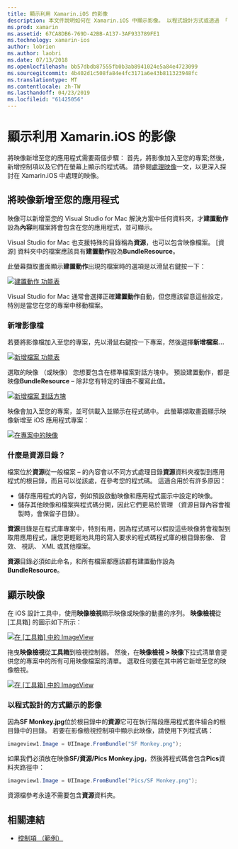 ```yaml
---
title: 顯示利用 Xamarin.iOS 的影像
description: 本文件說明如何在 Xamarin.iOS 中顯示影像。 以程式設計方式或透過 「 iOS 設計工具，它就會涵蓋新增至應用程式的映像。
ms.prod: xamarin
ms.assetid: 67CA8DB6-769D-42BB-A137-3AF933789FE1
ms.technology: xamarin-ios
author: lobrien
ms.author: laobri
ms.date: 07/13/2018
ms.openlocfilehash: bb57dbdb87555fb0b3ab8941024e5a84e4723099
ms.sourcegitcommit: 4b402d1c508fa84e4fc3171a6e43b811323948fc
ms.translationtype: MT
ms.contentlocale: zh-TW
ms.lasthandoff: 04/23/2019
ms.locfileid: "61425056"
---
```

# <a name="displaying-images-with-xamarinios"></a>顯示利用 Xamarin.iOS 的影像

將映像新增至您的應用程式需要兩個步驟： 首先，將影像加入至您的專案;然後，新增控制項以及它們在螢幕上顯示的程式碼。 請參閱[處理映像](~/ios/app-fundamentals/images-icons/index.md)一文，以更深入探討在 Xamarin.iOS 中處理的映像。

## <a name="adding-images-to-your-app"></a>將映像新增至您的應用程式

映像可以新增至您的 Visual Studio for Mac 解決方案中任何資料夾，才**建置動作**設為**內容**則檔案將會包含在您的應用程式，並可顯示。

Visual Studio for Mac 也支援特殊的目錄稱為**資源**，也可以包含映像檔案。 [資源] 資料夾中的檔案應該具有**建置動作**設為**BundleResource**。

此螢幕擷取畫面顯示**建置動作**出現的檔案時的選項是以滑鼠右鍵按一下：

 [![](image-images/image30a.png "建置動作 功能表")](image-images/image30a.png#lightbox)

Visual Studio for Mac 通常會選擇正確**建置動作**自動，但您應該留意這些設定，特別是當您在您的專案中移動檔案。

### <a name="adding-an-image-file"></a>新增影像檔

若要將影像檔加入至您的專案，先以滑鼠右鍵按一下專案，然後選擇**新增檔案...**

 [![](image-images/image31a.png "新增檔案 功能表")](image-images/image31a.png#lightbox)

選取的映像 （或映像） 您想要包含在標準檔案對話方塊中。 預設建置動作，都是映像**BundleResource** – 除非您有特定的理由不覆寫此值。

 [![](image-images/image32a.png "新增檔案 對話方塊")](image-images/image32a.png#lightbox)

映像會加入至您的專案，並可供載入並顯示在程式碼中。 此螢幕擷取畫面顯示映像新增至 iOS 應用程式專案：

 [![](image-images/image33a.png "在專案中的映像")](image-images/image33a.png#lightbox)

### <a name="what-is-the-resources-directory"></a>什麼是資源目錄？

檔案位於**資源**從一般檔案 – 的內容會以不同方式處理目錄**資源**資料夾複製到應用程式的根目錄，而且可以從該處，在參考您的程式碼。 這適合用於有許多原因：

-  儲存應用程式的內容，例如預設啟動映像和應用程式圖示中設定的映像。
-  儲存其他映像和檔案與程式碼分開，因此它們更易於管理 （資源目錄內容會複製時，會保留子目錄）。


**資源**目錄是在程式庫專案中，特別有用，因為程式碼可以假設這些映像將會複製到取用應用程式，讓您更輕鬆地共用的寫入要求的程式碼程式庫的根目錄影像、 音效、 視訊、 XML 或其他檔案。

**資源**目錄必須如此命名，和所有檔案都應該都有建置動作設為**BundleResource**。

## <a name="displaying-the-image"></a>顯示映像

在 iOS 設計工具中，使用**映像檢視**顯示映像或映像的動畫的序列。 **映像檢視**從 [工具箱] 的圖示如下所示：

 [![](image-images/image35a.png "在 [工具箱] 中的 ImageView")](image-images/image35.png#lightbox)

拖曳**映像檢視**從**工具箱**到檢視控制器。 然後，在**映像檢視 > 映像**下拉式清單會提供您的專案中的所有可用映像檔案的清單。 選取任何要在其中將它新增至您的映像檢視。

 [![](image-images/image36a.png "在 [工具箱] 中的 ImageView")](image-images/image36.png#lightbox)

### <a name="displaying-the-image-programmatically"></a>以程式設計的方式顯示的影像

因為**SF Monkey.jpg**位於根目錄中的**資源**它可在執行階段應用程式套件組合的根目錄中的目錄。 若要在影像檢視控制項中顯示此映像，請使用下列程式碼：

```csharp
imageview1.Image = UIImage.FromBundle("SF Monkey.png");
```

如果我們必須放在映像**SF/資源/Pics Monkey.jpg**，然後將程式碼會包含**Pics**資料夾路徑中：

```csharp
imageview1.Image = UIImage.FromBundle("Pics/SF Monkey.png");
```

資源檔參考永遠不需要包含**資源**資料夾。

## <a name="related-links"></a>相關連結

- [控制項 （範例）](https://developer.xamarin.com/samples/Controls/)
